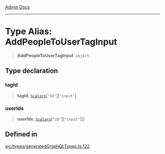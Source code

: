 [Admin Docs](/)

***

# Type Alias: AddPeopleToUserTagInput

> **AddPeopleToUserTagInput**: `object`

## Type declaration

### tagId

> **tagId**: [`Scalars`](Scalars.md)\[`"ID"`\]\[`"input"`\]

### userIds

> **userIds**: [`Scalars`](Scalars.md)\[`"ID"`\]\[`"input"`\][]

## Defined in

[src/types/generatedGraphQLTypes.ts:122](https://github.com/Suyash878/talawa-api/blob/cfd688207611ba245c99edd8dbaccb2cdbf6a043/src/types/generatedGraphQLTypes.ts#L122)
